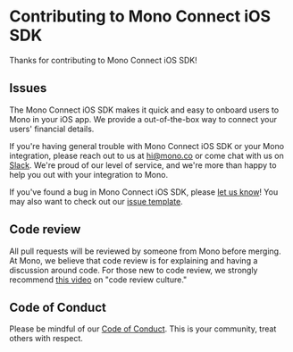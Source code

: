 # Contributing to Mono Connect iOS SDK

Thanks for contributing to Mono Connect iOS SDK!

## Issues

The Mono Connect iOS SDK makes it quick and easy to onboard users to Mono in your iOS app. We provide a out-of-the-box way to connect your users' financial details.

If you're having general trouble with Mono Connect iOS SDK or your Mono integration, please reach out to us at <hi@mono.co> or come chat with us on [Slack](https://join.slack.com/t/devwithmono/shared_invite/zt-gvkqczzk-Ldt4FQpHtOL7FFTqh4Ux6A). We're proud of our level of service, and we're more than happy to help you out with your integration to Mono.

If you've found a bug in Mono Connect iOS SDK, please [let us know](https://github.com/withmono/connect-ios/issues/new)! You may
also want to check out our [issue template](https://github.com/withmono/conncet-ios/tree/master/.github/CODE_OF_CONDUCT.md).

## Code review

All pull requests will be reviewed by someone from Mono before merging. At
Mono, we believe that code review is for explaining and having a discussion
around code. For those new to code review, we strongly recommend [this
video](https://www.youtube.com/watch?v=PJjmw9TRB7s) on "code review culture."

## Code of Conduct

Please be mindful of our [Code of Conduct](https://github.com/withmono/connect-ios/tree/master/.github/CODE_OF_CONDUCT.md). This is your community, treat others with respect.